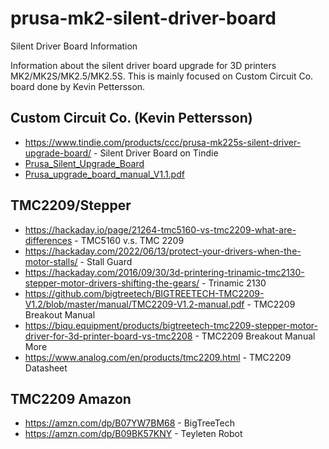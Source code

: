 # prusa-mk2-silent-driver-board
Silent Driver Board Information

Information about the silent driver board upgrade for 3D printers MK2/MK2S/MK2.5/MK2.5S. This is mainly focused on Custom Circuit Co. board done by Kevin Pettersson.

## Custom Circuit Co. (Kevin Pettersson)
* https://www.tindie.com/products/ccc/prusa-mk225s-silent-driver-upgrade-board/ - Silent Driver Board on Tindie
* [Prusa_Silent_Upgrade_Board](https://github.com/Kevin-Pettersson/Prusa_Silent_Upgrade_Board)
* [Prusa_upgrade_board_manual_V1.1.pdf](https://github.com/Kevin-Pettersson/Prusa_Silent_Upgrade_Board/blob/main/Manuals/Prusa_upgrade_board_manual_V1.1.pdf)

## TMC2209/Stepper
* https://hackaday.io/page/21264-tmc5160-vs-tmc2209-what-are-differences - TMC5160 v.s. TMC 2209 
* https://hackaday.com/2022/06/13/protect-your-drivers-when-the-motor-stalls/ - Stall Guard
* https://hackaday.com/2016/09/30/3d-printering-trinamic-tmc2130-stepper-motor-drivers-shifting-the-gears/ - Trinamic 2130
* https://github.com/bigtreetech/BIGTREETECH-TMC2209-V1.2/blob/master/manual/TMC2209-V1.2-manual.pdf - TMC2209 Breakout Manual
* https://biqu.equipment/products/bigtreetech-tmc2209-stepper-motor-driver-for-3d-printer-board-vs-tmc2208 - TMC2209 Breakout Manual More
* https://www.analog.com/en/products/tmc2209.html - TMC2209 Datasheet

## TMC2209 Amazon
* https://amzn.com/dp/B07YW7BM68 - BigTreeTech
* https://amzn.com/dp/B09BK57KNY - Teyleten Robot


